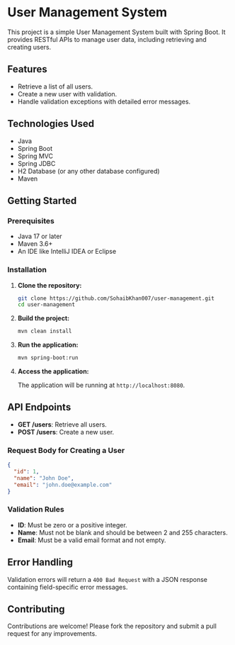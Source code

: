 # User Management System

This project is a simple User Management System built with Spring Boot. It provides RESTful APIs to manage user data, including retrieving and creating users.

## Features

- Retrieve a list of all users.
- Create a new user with validation.
- Handle validation exceptions with detailed error messages.

## Technologies Used

- Java
- Spring Boot
- Spring MVC
- Spring JDBC
- H2 Database (or any other database configured)
- Maven

## Getting Started

### Prerequisites

- Java 17 or later
- Maven 3.6+
- An IDE like IntelliJ IDEA or Eclipse

### Installation

1. **Clone the repository:**

   ```bash
   git clone https://github.com/SohaibKhan007/user-management.git
   cd user-management
   ```

2. **Build the project:**

   ```bash
   mvn clean install
   ```

3. **Run the application:**

   ```bash
   mvn spring-boot:run
   ```

4. **Access the application:**

   The application will be running at `http://localhost:8080`.

## API Endpoints

- **GET /users**: Retrieve all users.
- **POST /users**: Create a new user.

### Request Body for Creating a User

```json
{
  "id": 1,
  "name": "John Doe",
  "email": "john.doe@example.com"
}
```

### Validation Rules

- **ID**: Must be zero or a positive integer.
- **Name**: Must not be blank and should be between 2 and 255 characters.
- **Email**: Must be a valid email format and not empty.

## Error Handling

Validation errors will return a `400 Bad Request` with a JSON response containing field-specific error messages.

## Contributing

Contributions are welcome! Please fork the repository and submit a pull request for any improvements.
